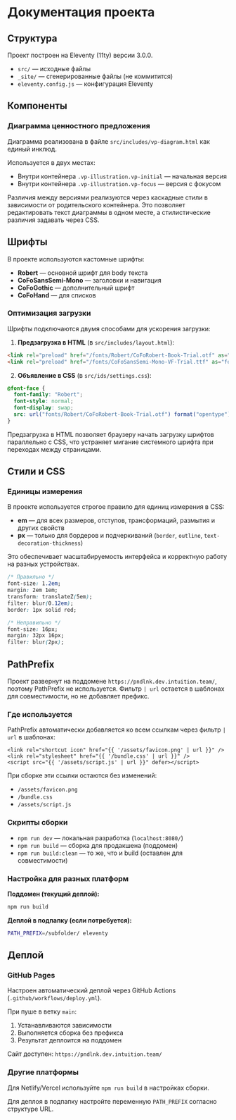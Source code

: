 # Документация проекта

## Структура

Проект построен на Eleventy (11ty) версии 3.0.0.

- `src/` — исходные файлы
- `_site/` — сгенерированные файлы (не коммитится)
- `eleventy.config.js` — конфигурация Eleventy

## Компоненты

### Диаграмма ценностного предложения

Диаграмма реализована в файле `src/includes/vp-diagram.html` как единый инклюд.

Используется в двух местах:
- Внутри контейнера `.vp-illustration.vp-initial` — начальная версия
- Внутри контейнера `.vp-illustration.vp-focus` — версия с фокусом

Различия между версиями реализуются через каскадные стили в зависимости от родительского контейнера. Это позволяет редактировать текст диаграммы в одном месте, а стилистические различия задавать через CSS.

## Шрифты

В проекте используются кастомные шрифты:
- **Robert** — основной шрифт для body текста
- **CoFoSansSemi-Mono** — заголовки и навигация
- **CoFoGothic** — дополнительный шрифт
- **CoFoHand** — для списков

### Оптимизация загрузки

Шрифты подключаются двумя способами для ускорения загрузки:

1. **Предзагрузка в HTML** (в `src/includes/layout.html`):
```html
<link rel="preload" href="/fonts/Robert/CoFoRobert-Book-Trial.otf" as="font" type="font/otf" crossorigin />
<link rel="preload" href="/fonts/CoFoSansSemi-Mono-VF-Trial.ttf" as="font" type="font/ttf" crossorigin />
```

2. **Объявление в CSS** (в `src/ids/settings.css`):
```css
@font-face {
  font-family: "Robert";
  font-style: normal;
  font-display: swap;
  src: url("fonts/Robert/CoFoRobert-Book-Trial.otf") format("opentype");
}
```

Предзагрузка в HTML позволяет браузеру начать загрузку шрифтов параллельно с CSS, что устраняет мигание системного шрифта при переходах между страницами.

## Стили и CSS

### Единицы измерения

В проекте используется строгое правило для единиц измерения в CSS:

- **em** — для всех размеров, отступов, трансформаций, размытия и других свойств
- **px** — только для бордеров и подчеркиваний (`border`, `outline`, `text-decoration-thickness`)

Это обеспечивает масштабируемость интерфейса и корректную работу на разных устройствах.

```css
/* Правильно */
font-size: 1.2em;
margin: 2em 1em;
transform: translateZ(5em);
filter: blur(0.12em);
border: 1px solid red;

/* Неправильно */
font-size: 16px;
margin: 32px 16px;
filter: blur(2px);
```

## PathPrefix

Проект развернут на поддомене `https://pndlnk.dev.intuition.team/`, поэтому PathPrefix не используется. Фильтр `| url` остается в шаблонах для совместимости, но не добавляет префикс.

### Где используется

PathPrefix автоматически добавляется ко всем ссылкам через фильтр `| url` в шаблонах:

```njk
<link rel="shortcut icon" href="{{ '/assets/favicon.png' | url }}" />
<link rel="stylesheet" href="{{ '/bundle.css' | url }}" />
<script src="{{ '/assets/script.js' | url }}" defer></script>
```

При сборке эти ссылки остаются без изменений:
- `/assets/favicon.png`
- `/bundle.css`
- `/assets/script.js`

### Скрипты сборки

- `npm run dev` — локальная разработка (`localhost:8080/`)
- `npm run build` — сборка для продакшена (поддомен)
- `npm run build:clean` — то же, что и build (оставлен для совместимости)

### Настройка для разных платформ

**Поддомен (текущий деплой):**
```bash
npm run build
```

**Деплой в подпапку (если потребуется):**
```bash
PATH_PREFIX=/subfolder/ eleventy
```

## Деплой

### GitHub Pages
Настроен автоматический деплой через GitHub Actions (`.github/workflows/deploy.yml`).

При пуше в ветку `main`:
1. Устанавливаются зависимости
2. Выполняется сборка без префикса
3. Результат деплоится на поддомен

Сайт доступен: `https://pndlnk.dev.intuition.team/`

### Другие платформы
Для Netlify/Vercel используйте `npm run build` в настройках сборки.

Для деплоя в подпапку настройте переменную `PATH_PREFIX` согласно структуре URL.
